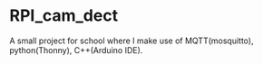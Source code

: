 # RPI_cam_dect
A small project for school where I make use of MQTT(mosquitto), python(Thonny), C++(Arduino IDE).
